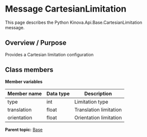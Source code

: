 # Message CartesianLimitation

This page describes the Python Kinova.Api.Base.CartesianLimitation message.

## Overview / Purpose

Provides a Cartesian limitation configuration

## Class members

 **Member variables** 

|Member name|Data type|Description|
|-----------|---------|-----------|
|type|int|Limitation type|
|translation|float|Translation limitation|
|orientation|float|Orientation limitation|

**Parent topic:** [Base](../references/summary_Base.md)


